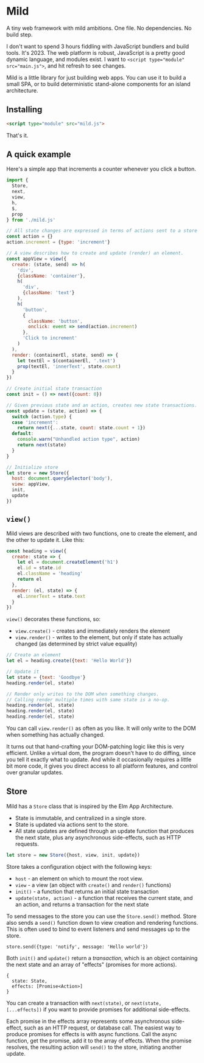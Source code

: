 # Mild

A tiny web framework with mild ambitions. One file. No dependencies. No build step.

I don't want to spend 3 hours fiddling with JavaScript bundlers and build tools. It's 2023. The web platform is robust, JavaScript is a pretty good dynamic language, and modules exist. I want to `<script type="module" src="main.js">`, and hit refresh to see changes.

Mild is a little library for just building web apps. You can use it to build a small SPA, or to build deterministic stand-alone components for an island architecture.

## Installing

```html
<script type="module" src="mild.js">
```

That's it.

## A quick example

Here's a simple app that increments a counter whenever you click a button.

```js
import {
  Store,
  next,
  view,
  h,
  $,
  prop
} from './mild.js'

// All state changes are expressed in terms of actions sent to a store
const action = {}
action.increment = {type: 'increment'}

// A view describes how to create and update (render) an element.
const appView = view({
  create: (state, send) => h(
    'div',
    {className: 'container'},
    h(
      'div',
      {className: 'text'}
    ),
    h(
      'button',
      {
        className: 'button',
        onclick: event => send(action.increment)
      },
      'Click to increment'
    )
  ),
  render: (containerEl, state, send) => {
    let textEl = $(containerEl, '.text')
    prop(textEl, 'innerText', state.count)
  }
})

// Create initial state transaction
const init = () => next({count: 0})

// Given previous state and an action, creates new state transactions.
const update = (state, action) => {
  switch (action.type) {
  case 'increment':
    return next({...state, count: state.count + 1})
  default:
    console.warn("Unhandled action type", action)
    return next(state)
  }
}

// Initialize store
let store = new Store({
  host: document.querySelector('body'),
  view: appView,
  init,
  update
})
```

## `view()`

Mild views are described with two functions, one to create the element, and the other to update it. Like this:

```js
const heading = view({
  create: state => {
    let el = document.createElement('h1')
    el.id = state.id
    el.className = 'heading'
    return el
  },
  render: (el, state) => {
    el.innerText = state.text
  }
})
```

`view()` decorates these functions, so:

- `view.create()` - creates and immediately renders the element
- `view.render()` - writes to the element, but only if state has actually changed (as determined by strict value equality)

```js
// Create an element
let el = heading.create({text: 'Hello World'})

// Update it
let state = {text: 'Goodbye'}
heading.render(el, state)

// Render only writes to the DOM when something changes.
// Calling render multiple times with same state is a no-op.
heading.render(el, state)
heading.render(el, state)
heading.render(el, state)
```

You can call `view.render()` as often as you like. It will only write to the DOM when something has actually changed.

It turns out that hand-crafting your DOM-patching logic like this is very efficient. Unlike a virtual dom, the program doesn't have to do diffing, since you tell it exactly what to update. And while it occasionally requires a little bit more code, it gives you direct access to all platform features, and control over granular updates.

## Store

Mild has a `Store` class that is inspired by the Elm App Architecture.

- State is immutable, and centralized in a single store.
- State is updated via actions sent to the store.
- All state updates are defined through an update function that produces the next state, plus any asynchronous side-effects, such as HTTP requests.

```js
let store = new Store({host, view, init, update})
```

Store takes a configuration object with the following keys:

- `host` - an element on which to mount the root view.
- `view` - a view (an object with `create()` and `render()` functions)
- `init()` - a function that returns an initial state transaction
- `update(state, action)` - a function that receives the current state, and an action, and returns a transaction for the next state

To send messages to the store you can use the `Store.send()` method. Store also sends a `send()` function down to view creation and rendering functions. This is often used to bind to event listeners and send messages up to the store.

```
store.send({type: 'notify', message: 'Hello world'})
```

Both `init()` and `update()` return a _transaction_, which is an object containing the next state and an array of "effects" (promises for more actions).

```
{
  state: State,
  effects: [Promise<Action>]
}
```

You can create a transaction with `next(state)`, or `next(state, [...effects])` if you want to provide promises for additional side-effects.

Each promise in the effects array represents some asynchronous side-effect, such as an HTTP request, or database call. The easiest way to produce promises for effects is with async functions. Call the async function, get the promise, add it to the array of effects. When the promise resolves, the resulting action will `send()` to the store, initiating another update.
